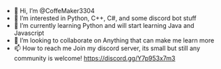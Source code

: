 - 👋 Hi, I’m @CoffeMaker3304
- 👀 I’m interested in Python, C++, C#, and some discord bot stuff
- 🌱 I’m currently learning Python and will start learning Java and Javascript
- 💞️ I’m looking to collaborate on Anything that can make me learn more
- 📫 How to reach me Join my discord server, its small but still any community is welcome! https://discord.gg/Y7p953x7m3

<!---
CoffeMaker3304/CoffeMaker3304 is a ✨ special ✨ repository because its `README.md` (this file) appears on your GitHub profile.
You can click the Preview link to take a look at your changes.
--->
